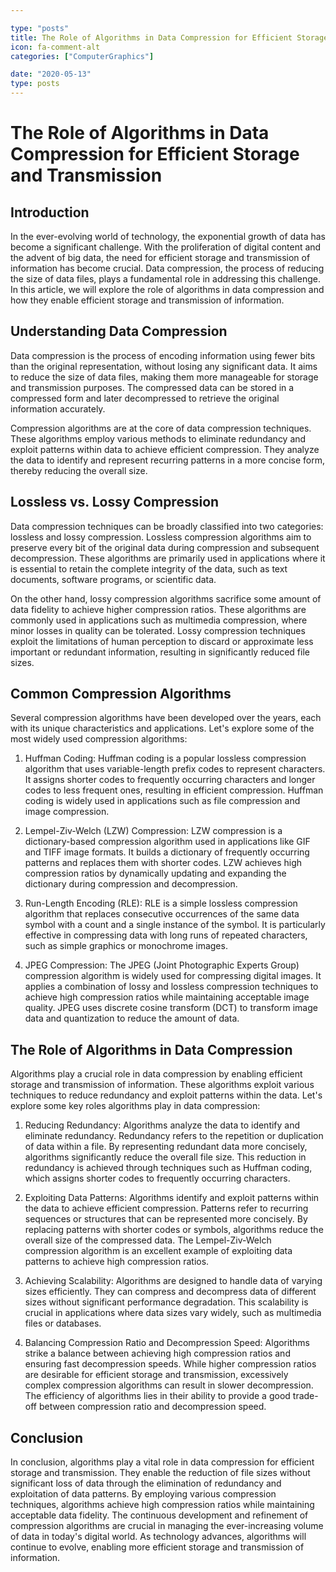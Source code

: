 ```yaml
---

type: "posts"
title: The Role of Algorithms in Data Compression for Efficient Storage and Transmission
icon: fa-comment-alt
categories: ["ComputerGraphics"]

date: "2020-05-13"
type: posts
---
```





# The Role of Algorithms in Data Compression for Efficient Storage and Transmission

## Introduction

In the ever-evolving world of technology, the exponential growth of data has become a significant challenge. With the proliferation of digital content and the advent of big data, the need for efficient storage and transmission of information has become crucial. Data compression, the process of reducing the size of data files, plays a fundamental role in addressing this challenge. In this article, we will explore the role of algorithms in data compression and how they enable efficient storage and transmission of information.

## Understanding Data Compression

Data compression is the process of encoding information using fewer bits than the original representation, without losing any significant data. It aims to reduce the size of data files, making them more manageable for storage and transmission purposes. The compressed data can be stored in a compressed form and later decompressed to retrieve the original information accurately.

Compression algorithms are at the core of data compression techniques. These algorithms employ various methods to eliminate redundancy and exploit patterns within data to achieve efficient compression. They analyze the data to identify and represent recurring patterns in a more concise form, thereby reducing the overall size.

## Lossless vs. Lossy Compression

Data compression techniques can be broadly classified into two categories: lossless and lossy compression. Lossless compression algorithms aim to preserve every bit of the original data during compression and subsequent decompression. These algorithms are primarily used in applications where it is essential to retain the complete integrity of the data, such as text documents, software programs, or scientific data.

On the other hand, lossy compression algorithms sacrifice some amount of data fidelity to achieve higher compression ratios. These algorithms are commonly used in applications such as multimedia compression, where minor losses in quality can be tolerated. Lossy compression techniques exploit the limitations of human perception to discard or approximate less important or redundant information, resulting in significantly reduced file sizes.

## Common Compression Algorithms

Several compression algorithms have been developed over the years, each with its unique characteristics and applications. Let's explore some of the most widely used compression algorithms:

1. Huffman Coding: Huffman coding is a popular lossless compression algorithm that uses variable-length prefix codes to represent characters. It assigns shorter codes to frequently occurring characters and longer codes to less frequent ones, resulting in efficient compression. Huffman coding is widely used in applications such as file compression and image compression.

2. Lempel-Ziv-Welch (LZW) Compression: LZW compression is a dictionary-based compression algorithm used in applications like GIF and TIFF image formats. It builds a dictionary of frequently occurring patterns and replaces them with shorter codes. LZW achieves high compression ratios by dynamically updating and expanding the dictionary during compression and decompression.

3. Run-Length Encoding (RLE): RLE is a simple lossless compression algorithm that replaces consecutive occurrences of the same data symbol with a count and a single instance of the symbol. It is particularly effective in compressing data with long runs of repeated characters, such as simple graphics or monochrome images.

4. JPEG Compression: The JPEG (Joint Photographic Experts Group) compression algorithm is widely used for compressing digital images. It applies a combination of lossy and lossless compression techniques to achieve high compression ratios while maintaining acceptable image quality. JPEG uses discrete cosine transform (DCT) to transform image data and quantization to reduce the amount of data.

## The Role of Algorithms in Data Compression

Algorithms play a crucial role in data compression by enabling efficient storage and transmission of information. These algorithms exploit various techniques to reduce redundancy and exploit patterns within the data. Let's explore some key roles algorithms play in data compression:

1. Reducing Redundancy: Algorithms analyze the data to identify and eliminate redundancy. Redundancy refers to the repetition or duplication of data within a file. By representing redundant data more concisely, algorithms significantly reduce the overall file size. This reduction in redundancy is achieved through techniques such as Huffman coding, which assigns shorter codes to frequently occurring characters.

2. Exploiting Data Patterns: Algorithms identify and exploit patterns within the data to achieve efficient compression. Patterns refer to recurring sequences or structures that can be represented more concisely. By replacing patterns with shorter codes or symbols, algorithms reduce the overall size of the compressed data. The Lempel-Ziv-Welch compression algorithm is an excellent example of exploiting data patterns to achieve high compression ratios.

3. Achieving Scalability: Algorithms are designed to handle data of varying sizes efficiently. They can compress and decompress data of different sizes without significant performance degradation. This scalability is crucial in applications where data sizes vary widely, such as multimedia files or databases.

4. Balancing Compression Ratio and Decompression Speed: Algorithms strike a balance between achieving high compression ratios and ensuring fast decompression speeds. While higher compression ratios are desirable for efficient storage and transmission, excessively complex compression algorithms can result in slower decompression. The efficiency of algorithms lies in their ability to provide a good trade-off between compression ratio and decompression speed.

## Conclusion

In conclusion, algorithms play a vital role in data compression for efficient storage and transmission. They enable the reduction of file sizes without significant loss of data through the elimination of redundancy and exploitation of data patterns. By employing various compression techniques, algorithms achieve high compression ratios while maintaining acceptable data fidelity. The continuous development and refinement of compression algorithms are crucial in managing the ever-increasing volume of data in today's digital world. As technology advances, algorithms will continue to evolve, enabling more efficient storage and transmission of information.